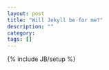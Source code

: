 ```yaml
---
layout: post
title: "Will Jekyll be for me?"
description: ""
category: 
tags: []
---
```

{% include JB/setup %}
